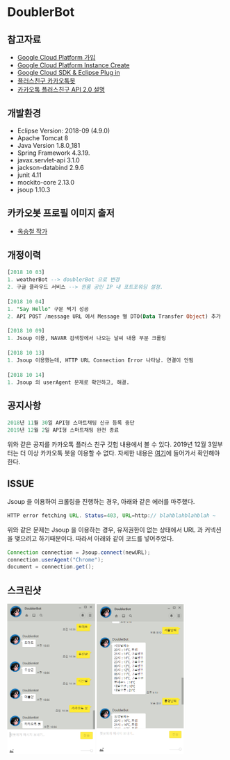 # DoublerBot

## 참고자료
* [ Google Cloud Platform 가입 ](http://pasudo123.tistory.com/202?category=754607)
* [ Google Cloud Platform Instance Create ](http://pasudo123.tistory.com/203?category=754607)
* [ Google Cloud SDK & Eclipse Plug in ](http://pasudo123.tistory.com/210?category=754607)
* [ 플러스친구 카카오톡봇 ](https://center-pf.kakao.com/)
* [ 카카오톡 플러스친구 API 2.0 설명 ](https://github.com/plusfriend/auto_reply)

## 개발환경
* Eclipse Version: 2018-09 (4.9.0)
* Apache Tomcat 8
* Java Version 1.8.0_181
* Spring Framework 4.3.19.
* javax.servlet-api 3.1.0
* jackson-databind 2.9.6
* junit 4.11
* mockito-core 2.13.0
* jsoup 1.10.3

## 카카오봇 프로필 이미지 출저
* [ 옥승철 작가 ](http://www.spacek.co.kr/display/authorIntro.asp?idx=440)

## 개정이력
```SQL
[2018 10 03]
1. weatherBot --> doublerBot 으로 변경
2. 구글 클라우드 서비스 --> 원룸 공인 IP 내 포트포워딩 설정.

[2018 10 04]
1. "Say Hello" 구문 찍기 성공
2. API POST /message URL 에서 Message 별 DTO(Data Transfer Object) 추가

[2018 10 09]
1. Jsoup 이용, NAVAR 검색창에서 나오는 날씨 내용 부분 크롤링

[2018 10 13]
1. Jsoup 이용했는데, HTTP URL Connection Error 나타남. 연결이 안됨

[2018 10 14]
1. Jsoup 의 userAgent 문제로 확인하고, 해결.
```

## 공지사항
```SQL
2018년 11월 30일 API형 스마트채팅 신규 등록 중단
2019년 12월 2일 API형 스마트채팅 완전 종료
```
위와 같은 공지를 카카오톡 플러스 친구 깃헙 내용에서 볼 수 있다. 2019년 12월 3일부터는 더 이상 카카오톡 봇을 이용할 수 없다. 자세한 내용은 [여기](https://github.com/plusfriend/auto_reply)에 들어가서 확인해야 한다.

## ISSUE
Jsoup 을 이용하여 크롤링을 진행하는 경우, 아래와 같은 에러를 마주했다.
```JAVA
HTTP error fetching URL. Status=403, URL=http:// blahblahblahblah ~ 
```
위와 같은 문제는 Jsoup 을 이용하는 경우, 유저권한이 없는 상태에서 URL 과 커넥션을 맺으려고 하기때문이다. 따라서 아래와 같이 코드를 넣어주었다.
```JAVA
Connection connection = Jsoup.connect(newURL);
connection.userAgent("Chrome");
document = connection.get();
```

## 스크린샷
<img src="https://github.com/pasudo123/DoublerBot/blob/master/Image/conversation_1.PNG" width="40%" />
<img src="https://github.com/pasudo123/DoublerBot/blob/master/Image/conversation_2.PNG" width="39.8%" />
